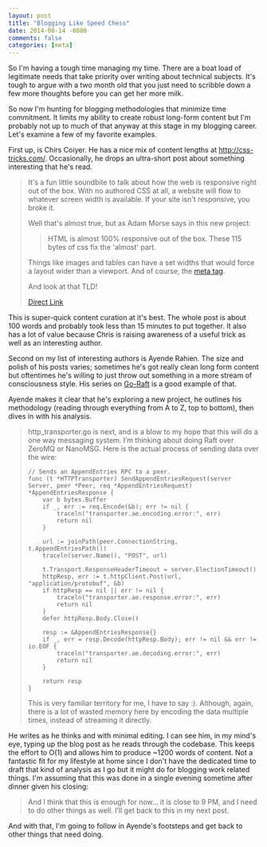 ```yaml
---
layout: post
title: "Blogging Like Speed Chess"
date: 2014-08-14 -0800
comments: false
categories: [meta]
---
```


So I'm having a tough time managing my time.  There are a boat load of legitimate needs that take priority over writing about technical subjects.  It's tough to argue with a two month old that you just need to scribble down a few more thoughts before you can get her more milk.

So now I'm hunting for blogging methodologies that minimize time commitment.  It limits my ability to create robust long-form content but I'm probably not up to much of that anyway at this stage in my blogging career.  Let's examine a few of my favorite examples.

First up, is Chirs Coiyer.  He has a nice mix of content lengths at http://css-tricks.com/.  Occasionally, he drops an ultra-short post about something interesting that he's read.

> It's a fun little soundbite to talk about how the web is responsive right out of the box. With no authored CSS at all, a website will flow to whatever screen width is available. If your site isn't responsive, you broke it.
> 
> Well that's almost true, but as Adam Morse says in this new project:
> 
> > HTML is almost 100% responsive out of the box. These 115 bytes of css fix the 'almost' part.
> 
> Things like images and tables can have a set widths that would force a layout wider than a viewport. And of course, the [meta tag](http://css-tricks.com/snippets/html/responsive-meta-tag/).
> 
> And look at that TLD!
> 
> [Direct Link](http://fluidity.sexy/)

This is super-quick content curation at it's best.  The whole post is about 100 words and probably took less than 15 minutes to put together.  It also has a lot of value because Chris is raising awareness of a useful trick as well as an interesting author.

Second on my list of interesting authors is Ayende Rahien.  The size and polish of his posts varies; sometimes he's got really clean long form content but oftentimes he's willing to just throw out something in a more stream of consciousness style.  His series on [Go-Raft](http://ayende.com/blog/165858/reviewing-go-raft-part-i) is a good example of that.

Ayende makes it clear that he's exploring a new project, he outlines his methodology (reading through everything from A to Z, top to bottom), then dives in with his analysis.

> http_transporter.go is next, and is a blow to my hope that this will do a one way messaging system. I’m thinking about doing Raft over ZeroMQ or NanoMSG. Here is the actual process of sending data over the wire:
> 
>     // Sends an AppendEntries RPC to a peer.
>     func (t *HTTPTransporter) SendAppendEntriesRequest(server Server, peer *Peer, req *AppendEntriesRequest) *AppendEntriesResponse {
>         var b bytes.Buffer
>         if _, err := req.Encode(&b); err != nil {
>             traceln("transporter.ae.encoding.error:", err)
>             return nil
>         }
>     
>         url := joinPath(peer.ConnectionString, t.AppendEntriesPath())
>         traceln(server.Name(), "POST", url)
>     
>         t.Transport.ResponseHeaderTimeout = server.ElectionTimeout()
>         httpResp, err := t.httpClient.Post(url, "application/protobuf", &b)
>         if httpResp == nil || err != nil {
>             traceln("transporter.ae.response.error:", err)
>             return nil
>         }
>         defer httpResp.Body.Close()
>     
>         resp := &AppendEntriesResponse{}
>         if _, err = resp.Decode(httpResp.Body); err != nil && err != io.EOF {
>             traceln("transporter.ae.decoding.error:", err)
>             return nil
>         }
>     
>         return resp
>     }
> 
> This is very familiar territory for me, I have to say :). Although, again, there is a lot of wasted memory here by encoding the data multiple times, instead of streaming it directly.

He writes as he thinks and with minimal editing.  I can see him, in my mind's eye, typing up the blog post as he reads through the codebase.  This keeps the effort to O(1) and allows him to produce ~1200 words of content.  Not a fantastic fit for my lifestyle at home since I don't have the dedicated time to draft that kind of analysis as I go but it might do for blogging work related things.  I'm assuming that this was done in a single evening sometime after dinner given his closing:

> And I think that this is enough for now… it is close to 9 PM, and I need to do other things as well. I’ll get back to this in my next post.

And with that, I'm going to follow in Ayende's footsteps and get back to other things that need doing.